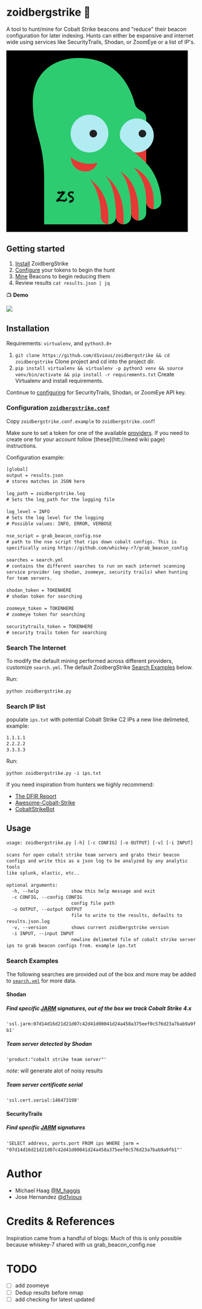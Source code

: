 # zoidbergstrike 👀
A tool to hunt/mine for Cobalt Strike beacons and "reduce"
their beacon configuration for later indexing. Hunts can either be expansive and internet wide using services like SecurityTrails, Shodan, or ZoomEye or a list of IP's.

![](static/logo.png)

## Getting started

1. [Install](#installation) ZoidbergStrike
2. [Configure](#configuration) your tokens to begin the hunt
3. [Mine](#search-examples) Beacons to begin reducing them
4. Review results `cat results.json | jq`

:tv: **Demo**

![](static/demo.gif)

## Installation

Requirements: `virtualenv`, and `python3.8+`

1. `git clone https://github.com/d1vious/zoidbergstrike && cd zoidbergstrike` Clone project and cd into the project dir.
2. `pip install virtualenv && virtualenv -p python3 venv && source venv/bin/activate && pip install -r requirements.txt` Create Virtualenv and install requirements.

Continue to [configuring](#configuration) for SecurityTrails, Shodan, or ZoomEye API key.

### Configuration [`zoidbergstrike.conf`](https://github.com/d1vious/zoidbergstrike/blob/master/zoidbergstrike.conf.example)

Copy `zoidbergstrike.conf.example` to `zoidbergstrike.conf`!

Make sure to set a token for one of the available [providers](https://github.com/d1vious/zoidbergstrike/blob/main/zoidbergstrike.conf.example#L18-L25). If you need to create one for your account follow [these](htt://need wiki page) instructions.

Configuration example:

```
[global]
output = results.json
# stores matches in JSON here

log_path = zoidbergstrike.log
# Sets the log_path for the logging file

log_level = INFO
# Sets the log level for the logging
# Possible values: INFO, ERROR, VERBOSE

nse_script = grab_beacon_config.nse
# path to the nse script that rips down cobalt configs. This is specifically using https://github.com/whickey-r7/grab_beacon_config

searches = search.yml
# contains the different searches to run on each internet scanning service provider (eg shodan, zoomeye, security trails) when hunting for team servers.

shodan_token = TOKENHERE
# shodan token for searching

zoomeye_token = TOKENHERE
# zoomeye token for searching

securitytrails_token = TOKENHERE
# security trails token for searching
```

### Search The Internet

To modify the default mining performed across different providers, customize `search.yml`. The default ZoidbergStrike [Search Examples](#search-examples) below.

Run:

`python zoidbergstrike.py`

### Search IP list
populate `ips.txt` with potential Cobalt Strike C2 IPs a new line delimeted, example:

```
1.1.1.1
2.2.2.2
3.3.3.3
```

Run:

`python zoidbergstrike.py -i ips.txt`

If you need inspiration from hunters we highly recommend:

* [The DFIR Report](https://twitter.com/TheDFIRReport)
* [Awesome-Cobalt-Strike](https://github.com/MichaelKoczwara/Awesome-CobaltStrike-Defence)
* [CobaltStrikeBot](https://twitter.com/cobaltstrikebot)

## Usage

```
usage: zoidbergstrike.py [-h] [-c CONFIG] [-o OUTPUT] [-v] [-i INPUT]

scans for open cobalt strike team servers and grabs their beacon configs and write this as a json log to be analyzed by any analytic tools
like splunk, elastic, etc..

optional arguments:
  -h, --help            show this help message and exit
  -c CONFIG, --config CONFIG
                        config file path
  -o OUTPUT, --output OUTPUT
                        file to write to the results, defaults to results.json.log
  -v, --version         shows current zoidbergstrike version
  -i INPUT, --input INPUT
                        newline delimeted file of cobalt strike server ips to grab beacon configs from. example ips.txt
```

### Search Examples

The following searches are provided out of the box and more may be added to [`search.yml`](https://github.com/d1vious/zoidbergstrike/blob/main/search.yml) for more data.

#### Shodan

##### Find specific [JARM](https://blog.cobaltstrike.com/2020/12/08/a-red-teamer-plays-with-jarm/) signatures, out of the box we track Cobalt Strike 4.x
`'ssl.jarm:07d14d16d21d21d07c42d41d00041d24a458a375eef0c576d23a7bab9a9fb1'`

##### Team server detected by Shodan
`'product:"cobalt strike team server"'`

_note_: will generate alot of noisy results

##### Team server certificate serial
`'ssl.cert.serial:146473198'`

#### SecurityTrails

##### Find specific [JARM](https://blog.cobaltstrike.com/2020/12/08/a-red-teamer-plays-with-jarm/) signatures
`'SELECT address, ports.port FROM ips WHERE jarm = "07d14d16d21d21d07c42d41d00041d24a458a375eef0c576d23a7bab9a9fb1"'`

# Author

* Michael Haag [@M_haggis](https://twitter.com/M_haggis)
* Jose Hernandez [@d1vious](https://twitter.com/d1vious)

# Credits & References

Inspiration came from a handful of blogs:
Much of this is only possible because whiskey-7 shared with us grab_beacon_config.nse

# TODO
- [ ] add zoomeye
- [ ] Dedup results before nmap
- [ ] add checking for latest updated
